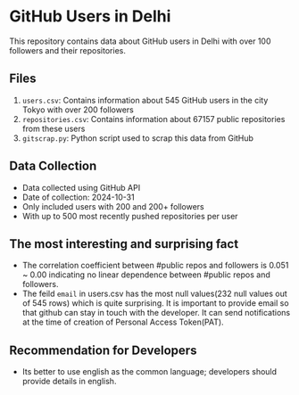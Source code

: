 # GitHub Users in Delhi

This repository contains data about GitHub users in Delhi with over 100 followers and their repositories.

## Files

1. `users.csv`: Contains information about 545 GitHub users in the city Tokyo with over 200 followers
2. `repositories.csv`: Contains information about 67157 public repositories from these users
3. `gitscrap.py`: Python script used to scrap this data from GitHub

## Data Collection

- Data collected using GitHub API
- Date of collection: 2024-10-31
- Only included users with 200 and 200+ followers
- With up to 500 most recently pushed repositories per user


## The most interesting and surprising fact

- The correlation coefficient between #public repos and followers is 0.051 ~ 0.00 indicating no linear dependence between #public repos and followers.
- The feild `email` in users.csv has the most null values(232 null values out of 545 rows) which is quite surprising. It is important to provide email so that github can stay in touch with the developer. It can send notifications at the time of creation of Personal Access Token(PAT).

## Recommendation for Developers 
- Its better to use english as the common language; developers should provide details in english.
